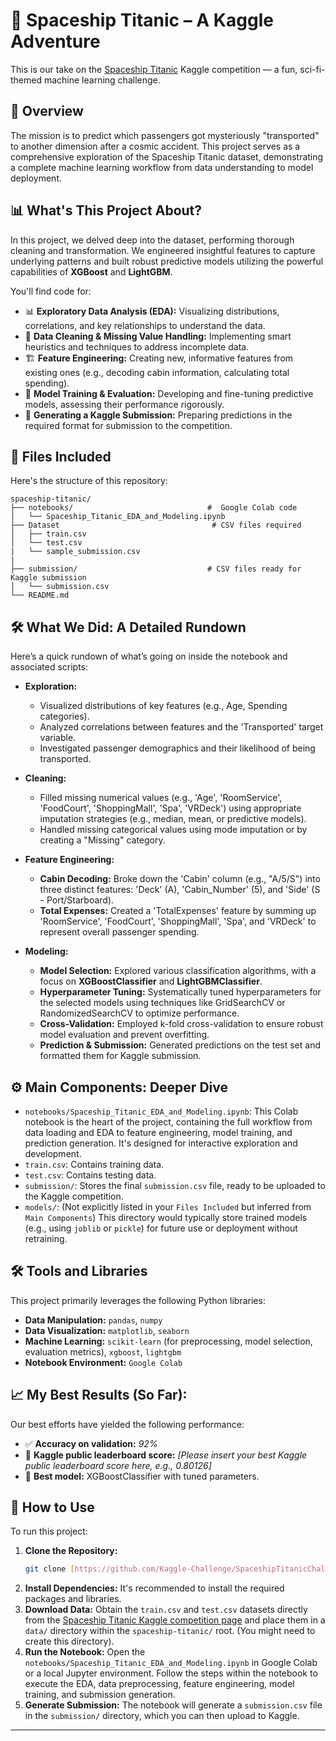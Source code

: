 # 🚀 Spaceship Titanic – A Kaggle Adventure

This is our take on the [Spaceship Titanic](https://www.kaggle.com/competitions/spaceship-titanic) Kaggle competition — a fun, sci-fi-themed machine learning challenge.

## 🌌 Overview

The mission is to predict which passengers got mysteriously "transported" to another dimension after a cosmic accident. This project serves as a comprehensive exploration of the Spaceship Titanic dataset, demonstrating a complete machine learning workflow from data understanding to model deployment.

## 📊 What's This Project About?

In this project, we delved deep into the dataset, performing thorough cleaning and transformation. We engineered insightful features to capture underlying patterns and built robust predictive models utilizing the powerful capabilities of **XGBoost** and **LightGBM**.

You'll find code for:

  * 📊 **Exploratory Data Analysis (EDA):** Visualizing distributions, correlations, and key relationships to understand the data.
  * 🧹 **Data Cleaning & Missing Value Handling:** Implementing smart heuristics and techniques to address incomplete data.
  * 🏗️ **Feature Engineering:** Creating new, informative features from existing ones (e.g., decoding cabin information, calculating total spending).
  * 🤖 **Model Training & Evaluation:** Developing and fine-tuning predictive models, assessing their performance rigorously.
  * 📁 **Generating a Kaggle Submission:** Preparing predictions in the required format for submission to the competition.

## 📁 Files Included

Here's the structure of this repository:

```
spaceship-titanic/
├── notebooks/                              #  Google Colab code
│   └── Spaceship_Titanic_EDA_and_Modeling.ipynb
├── Dataset                                  # CSV files required
│   ├── train.csv
│   └── test.csv
|   └── sample_submission.csv
|
├── submission/                             # CSV files ready for Kaggle submission
│   └── submission.csv                   
└── README.md
```

## 🛠️ What We Did: A Detailed Rundown

Here’s a quick rundown of what’s going on inside the notebook and associated scripts:

  * **Exploration:**

      * Visualized distributions of key features (e.g., Age, Spending categories).
      * Analyzed correlations between features and the 'Transported' target variable.
      * Investigated passenger demographics and their likelihood of being transported.

  * **Cleaning:**

      * Filled missing numerical values (e.g., 'Age', 'RoomService', 'FoodCourt', 'ShoppingMall', 'Spa', 'VRDeck') using appropriate imputation strategies (e.g., median, mean, or predictive models).
      * Handled missing categorical values using mode imputation or by creating a "Missing" category.

  * **Feature Engineering:**

      * **Cabin Decoding:** Broke down the 'Cabin' column (e.g., "A/5/S") into three distinct features: 'Deck' (A), 'Cabin\_Number' (5), and 'Side' (S - Port/Starboard).
      * **Total Expenses:** Created a 'TotalExpenses' feature by summing up 'RoomService', 'FoodCourt', 'ShoppingMall', 'Spa', and 'VRDeck' to represent overall passenger spending.

  * **Modeling:**

      * **Model Selection:** Explored various classification algorithms, with a focus on **XGBoostClassifier** and **LightGBMClassifier**.
      * **Hyperparameter Tuning:** Systematically tuned hyperparameters for the selected models using techniques like GridSearchCV or RandomizedSearchCV to optimize performance.
      * **Cross-Validation:** Employed k-fold cross-validation to ensure robust model evaluation and prevent overfitting.
      * **Prediction & Submission:** Generated predictions on the test set and formatted them for Kaggle submission.

## ⚙️ Main Components: Deeper Dive

  * `notebooks/Spaceship_Titanic_EDA_and_Modeling.ipynb`: This Colab notebook is the heart of the project, containing the full workflow from data loading and EDA to feature engineering, model training, and prediction generation. It's designed for interactive exploration and development.
  * `train.csv`: Contains training data.
  * `test.csv`: Contains testing data.
  * `submission/`: Stores the final `submission.csv` file, ready to be uploaded to the Kaggle competition.
  * `models/`: (Not explicitly listed in your `Files Included` but inferred from `Main Components`) This directory would typically store trained models (e.g., using `joblib` or `pickle`) for future use or deployment without retraining.

## 🛠️ Tools and Libraries

This project primarily leverages the following Python libraries:

  * **Data Manipulation:** `pandas`, `numpy`
  * **Data Visualization:** `matplotlib`, `seaborn`
  * **Machine Learning:** `scikit-learn` (for preprocessing, model selection, evaluation metrics), `xgboost`, `lightgbm`
  * **Notebook Environment:** `Google Colab`

## 📈 My Best Results (So Far):

Our best efforts have yielded the following performance:

  * ✅ **Accuracy on validation:** *92%*
  * 🏅 **Kaggle public leaderboard score:** *[Please insert your best Kaggle public leaderboard score here, e.g., 0.80126]*
  * 🤖 **Best model:** XGBoostClassifier with tuned parameters.

## 🚀 How to Use

To run this project:

1.  **Clone the Repository:**
    ```bash
    git clone [https://github.com/Kaggle-Challenge/SpaceshipTitanicChallenge.git]
    ```
2.  **Install Dependencies:**
    It's recommended to install the required packages and libraries.
3.  **Download Data:**
    Obtain the `train.csv` and `test.csv` datasets directly from the [Spaceship Titanic Kaggle competition page](https://www.kaggle.com/competitions/spaceship-titanic/data) and place them in a `data/` directory within the `spaceship-titanic/` root. (You might need to create this directory).
4.  **Run the Notebook:**
    Open the `notebooks/Spaceship_Titanic_EDA_and_Modeling.ipynb` in Google Colab or a local Jupyter environment. Follow the steps within the notebook to execute the EDA, data preprocessing, feature engineering, model training, and submission generation.
5.  **Generate Submission:**
    The notebook will generate a `submission.csv` file in the `submission/` directory, which you can then upload to Kaggle.

-----
